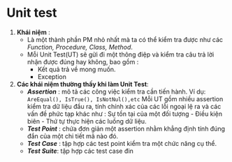 # Unit test
1. **Khái niệm** :
	- Là một thành phần PM nhỏ nhất mà ta có thể kiểm tra được như các *Function, Procedure, Class, Method*.
	- Mỗi Unit Test(UT) sẽ gửi đi một thông điệp và kiểm tra câu trả lời nhận được đúng hay không, bao gồm :
		- Kết quả trả về mong muốn.
		- Exception
2. **Các khái niệm thường thấy khi làm Unit Test**:
	- ***Assertion*** : mô tả các công việc kiểm tra cần tiến hành. Ví dụ: ```AreEqual(), IsTrue(), IsNotNul(),etc``` Mỗi UT gồm nhiều assertion kiểm tra dữ liệu đầu ra, tính chính xác của các lỗi ngoại lệ ra và các vấn đề phức tạp khác như : Sự tồn tại của một đối tượng - Điều kiện biên - Thứ tự thực hiện các luồng dữ liệu.
	- ***Test Point*** : chứa đơn giản một assertion nhằm khẳng định tính đúng đắn của một chi tiết mã nào đó. 
	- ***Test Case*** : tập hợp các test point kiểm tra một chức năng cụ thể.
	- ***Test Suite***: tập hợp các test case đin
<!--stackedit_data:
eyJoaXN0b3J5IjpbLTE4Nzg4Njc3NzhdfQ==
-->